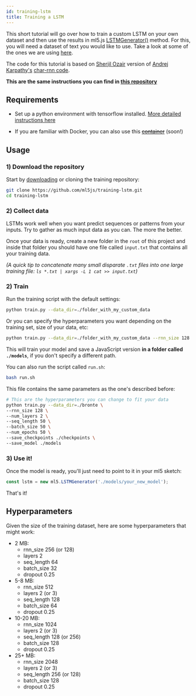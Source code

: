 ```yaml
---
id: training-lstm
title: Training a LSTM 
---
```


This short tutorial will go over how to train a custom LSTM on your own dataset and then use the results in ml5.js [LSTMGenerator()](/docs/LSTMGenerator) method. For this, you will need a dataset of text you would like to use. Take a look at some of the ones we are using [here](https://github.com/ml5js/ml5-data-and-training/tree/master/training/lstm/data).

The code for this tutorial is based on [Sherjil Ozair](https://github.com/sherjilozair/char-rnn-tensorflow) version of [Andrej Karpathy's](https://karpathy.github.io/) [char-rnn code](https://github.com/karpathy/char-rnn).


**This are the same instructions you can find in [this repository](https://github.com/ml5js/training-lstm)**

## Requirements

- Set up a python environment with tensorflow installed. [More detailed instructions here](../)

- If you are familiar with Docker, you can also use this  ~~[container]()~~ (soon!)

## Usage

### 1) Download the repository

Start by [downloading](https://github.com/ml5js/training-lstm) or cloning the training repository:

```bash
git clone https://github.com/ml5js/training-lstm.git
cd training-lstm
```

### 2) Collect data

LSTMs work well when you want predict sequences or patterns from your inputs. Try to gather as much input data as you can. The more the better. 

Once your data is ready, create a new folder in the `root` of this project and inside that folder you should have one file called `input.txt` that contains all your training data.

_(A quick tip to concatenate many small disparate `.txt` files into one large training file: `ls *.txt | xargs -L 1 cat >> input.txt`)_

### 2) Train

Run the training script with the default settings: 

```bash
python train.py --data_dir=./folder_with_my_custom_data
```

Or you can specify the hyperparameters you want depending on the training set, size of your data, etc:

```bash
python train.py --data_dir=./folder_with_my_custom_data --rnn_size 128 --num_layers 2 --seq_length 64 --batch_size 32 --num_epochs 1000 --save_model ./models --save_checkpoints ./checkpoints
```

This will train your model and save a JavaScript version **in a folder called `./models`**, if you don't specify a different path.

You can also run the script called `run.sh`:

```bash
bash run.sh
```

This file contains the same parameters as the one's described before:
```bash
# This are the hyperparameters you can change to fit your data
python train.py --data_dir=./bronte \
--rnn_size 128 \
--num_layers 2 \
--seq_length 50 \
--batch_size 50 \
--num_epochs 50 \
--save_checkpoints ./checkpoints \
--save_model ./models
```

### 3) Use it!

Once the model is ready, you'll just need to point to it in your ml5 sketch:

```javascript
const lstm = new ml5.LSTMGenerator('./models/your_new_model');
```

That's it!

## Hyperparameters

Given the size of the training dataset, here are some hyperparameters that might work:

* 2 MB: 
   - rnn_size 256 (or 128) 
   - layers 2 
   - seq_length 64 
   - batch_size 32 
   - dropout 0.25
* 5-8 MB: 
  - rnn_size 512 
  - layers 2 (or 3) 
  - seq_length 128 
  - batch_size 64 
  - dropout 0.25
* 10-20 MB: 
  - rnn_size 1024 
  - layers 2 (or 3) 
  - seq_length 128 (or 256) 
  - batch_size 128 
  - dropout 0.25
* 25+ MB: 
  - rnn_size 2048 
  - layers 2 (or 3) 
  - seq_length 256 (or 128) 
  - batch_size 128 
  - dropout 0.25